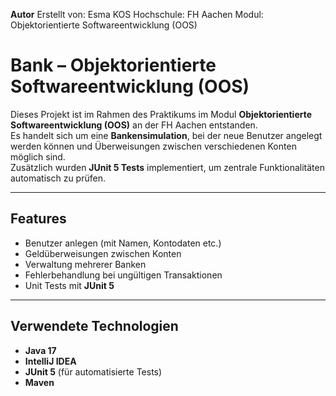 **Autor**
Erstellt von: Esma KOS
Hochschule: FH Aachen
Modul: Objektorientierte Softwareentwicklung (OOS)


# Bank – Objektorientierte Softwareentwicklung (OOS)

Dieses Projekt ist im Rahmen des Praktikums im Modul **Objektorientierte Softwareentwicklung (OOS)** an der FH Aachen entstanden.  
Es handelt sich um eine **Bankensimulation**, bei der neue Benutzer angelegt werden können und Überweisungen zwischen verschiedenen Konten möglich sind.  
Zusätzlich wurden **JUnit 5 Tests** implementiert, um zentrale Funktionalitäten automatisch zu prüfen.

---

## Features
- Benutzer anlegen (mit Namen, Kontodaten etc.)
- Geldüberweisungen zwischen Konten
- Verwaltung mehrerer Banken
- Fehlerbehandlung bei ungültigen Transaktionen
- Unit Tests mit **JUnit 5**

---

## Verwendete Technologien
- **Java 17**  
- **IntelliJ IDEA**  
- **JUnit 5** (für automatisierte Tests)  
- **Maven** 

